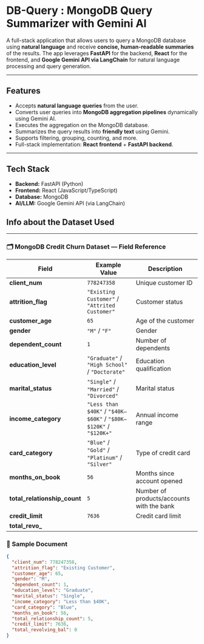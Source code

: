 
# DB-Query : MongoDB Query Summarizer with Gemini AI

A full-stack application that allows users to query a MongoDB database using **natural language** and receive **concise, human-readable summaries** of the results. The app leverages **FastAPI** for the backend, **React** for the frontend, and **Google Gemini API via LangChain** for natural language processing and query generation.

---

## Features

- Accepts **natural language queries** from the user.  
- Converts user queries into **MongoDB aggregation pipelines** dynamically using Gemini AI.  
- Executes the aggregation on the MongoDB database.  
- Summarizes the query results into **friendly text** using Gemini.  
- Supports filtering, grouping, counting, and more.  
- Full-stack implementation: **React frontend** + **FastAPI backend**.  

---

## Tech Stack

- **Backend:** FastAPI (Python)  
- **Frontend:** React (JavaScript/TypeScript)  
- **Database:** MongoDB  
- **AI/LLM:** Google Gemini API (via LangChain)  

## Info about the Dataset Used 
---

### 🗂️ MongoDB Credit Churn Dataset — Field Reference

| Field | Example Value | Description |
|--------|----------------|-------------|
| **client_num** | `778247358` | Unique customer ID |
| **attrition_flag** | `"Existing Customer"` / `"Attrited Customer"` | Customer status |
| **customer_age** | `65` | Age of the customer |
| **gender** | `"M"` / `"F"` | Gender |
| **dependent_count** | `1` | Number of dependents |
| **education_level** | `"Graduate"` / `"High School"` / `"Doctorate"` | Education qualification |
| **marital_status** | `"Single"` / `"Married"` / `"Divorced"` | Marital status |
| **income_category** | `"Less than $40K"` / `"$40K–$60K"` / `"$80K–$120K"` / `"$120K+"` | Annual income range |
| **card_category** | `"Blue"` / `"Gold"` / `"Platinum"` / `"Silver"` | Type of credit card |
| **months_on_book** | `56` | Months since account opened |
| **total_relationship_count** | `5` | Number of products/accounts with the bank |
| **credit_limit** | `7636` | Credit card limit |
| **total_revo_**


### 🧾 Sample Document

```json
{
  "client_num": 778247358,
  "attrition_flag": "Existing Customer",
  "customer_age": 65,
  "gender": "M",
  "dependent_count": 1,
  "education_level": "Graduate",
  "marital_status": "Single",
  "income_category": "Less than $40K",
  "card_category": "Blue",
  "months_on_book": 56,
  "total_relationship_count": 5,
  "credit_limit": 7636,
  "total_revolving_bal": 0
}
